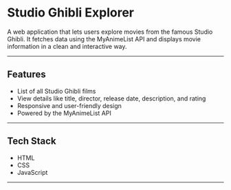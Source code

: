 
# Studio Ghibli Explorer

A web application that lets users explore movies from the famous Studio Ghibli. It fetches data using the MyAnimeList API and displays movie information in a clean and interactive way.

---

## Features

- List of all Studio Ghibli films
- View details like title, director, release date, description, and rating
- Responsive and user-friendly design
- Powered by the MyAnimeList API

---

## Tech Stack
- HTML
- CSS
- JavaScript

---
